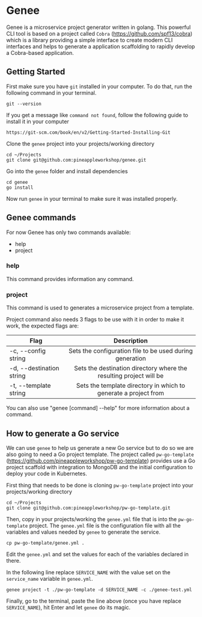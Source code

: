 # Genee
Genee is a microservice project generator written in golang.
This powerful CLI tool is based on a project called `Cobra`
(https://github.com/spf13/cobra) which is a library providing
a simple interface to create modern CLI interfaces and helps
to generate a application scaffolding to rapidly develop a
Cobra-based application.

## Getting Started

First make sure you have `git` installed in your computer.
To do that, run the following command in your terminal.
```
git --version
```

If you get a message like `command not found`, follow the following
guide to install it in your computer
```
https://git-scm.com/book/en/v2/Getting-Started-Installing-Git
```

Clone the `genee` project into your projects/working directory
```
cd ~/Projects
git clone git@github.com:pineappleworkshop/genee.git
```

Go into the `genee` folder and install dependencies
```
cd genee
go install
```

Now run `genee` in your terminal to make sure it was installed properly.

## Genee commands

For now Genee has only two commands available:
- help
- project

### help
This command provides information any command.

### project
This command is used to generates a microservice project from a template.

Project command also needs 3 flags to be use with it in order to make it
work, the expected flags are:

| Flag                     | Description                                                        | 
| ------------------------ |:------------------------------------------------------------------:|
| -c, --config string      | Sets the configuration file to be used during generation           |
| -d, --destination string | Sets the destination directory where the resulting project will be |
| -t, --template string    | Sets the template directory in which to generate a project from    |


You can also use "genee [command] --help" for more information about a command.


## How to generate a Go service

We can use `genee` to help us generate a new Go service but to
do so we are also going to need a Go project template.
The project called `pw-go-template` (https://github.com/pineappleworkshop/pw-go-template)
provides use a Go project scaffold with integration to MongoDB
and the initial configuration to deploy your code in Kubernetes.

First thing that needs to be done is cloning `pw-go-template`
project into your projects/working directory
```
cd ~/Projects
git clone git@github.com:pineappleworkshop/pw-go-template.git
```

Then, copy in your projects/working the `genee.yml` file that
is into the `pw-go-template` project.
The `genee.yml` file is the configuration file with all the
variables and values needed by `genee` to generate the service.
```
cp pw-go-template/genee.yml .
```

Edit the `genee.yml` and set the values for each of the variables
declared in there.

In the following line replace `SERVICE_NAME` with the value set
on the `service_name` variable in `genee.yml`.
```
genee project -t ./pw-go-template -d SERVICE_NAME -c ./genee-test.yml
```

Finally, go to the terminal, paste the line above (once you have replace
`SERVICE_NAME`), hit Enter and let `genee` do its magic.
